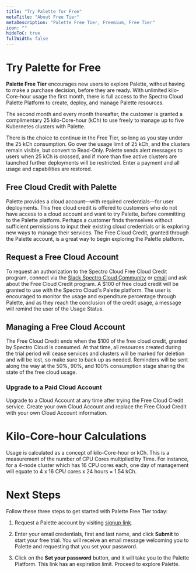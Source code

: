 ```yaml
---
title: "Try Palette for Free"
metaTitle: "About Free Tier"
metaDescription: "Palette Free Tier, Freemium, Free Tier"
icon: ""
hideToC: true
fullWidth: false
---
```


# Try Palette for Free

**Palette Free Tier** encourages new users to explore Palette, without having to make a purchase decision, before they are ready. With unlimited kilo-Core-hour usage the first month, there is full access to the Spectro Cloud Palette Platform to create, deploy, and manage Palette resources. 

The second month and every month thereafter, the customer is granted a complimentary 25 kilo-Core-hour (kCh) to use freely to manage up to five Kubernetes clusters with Palette. 

There is the choice to continue in the Free Tier, so long as you stay under the 25 kCh consumption. Go over the usage limit of 25 kCh, and the clusters remain visible, but convert to Read-Only. Palette sends alert messages to users when 25 kCh is crossed, and if more than five active clusters are launched further deployments will be restricted. Enter a payment and all usage and capabilities are restored. 


## Free Cloud Credit with Palette

Palette provides a cloud account—with required credentials—for user deployments. This free cloud credit is offered to customers who do not have access to a cloud account and want to try Palette, before committing to the Palette platform. Perhaps a customer finds themselves without sufficient permissions to input their existing cloud credentials or is exploring new ways to manage their services. The Free Cloud Credit, granted through the Palette account, is a great way to begin exploring the Palette platform. 


## Request a Free Cloud Account

To request an authorization to the Spectro Cloud Free Cloud Credit program, connect via the [Slack Spectro Cloud Community](https://join.slack.com/t/spectrocloudcommunity/shared_invite/zt-g8gfzrhf-cKavsGD_myOh30K24pImLA) or [email](mailto:developer@spectrocloud.com) and ask about the Free Cloud Credit program. A $100 of free cloud credit will be granted to use with the Spectro Cloud's Palette platform. The user is encouraged to monitor the usage and expenditure percentage through Palette, and as they reach the conclusion of the credit usage, a message will remind the user of the Usage Status.


## Managing a Free Cloud Account

The Free Cloud Credit ends when the $100 of the free cloud credit, granted by Spectro Cloud is consumed. At that time, all resources created during the trial period will cease services and clusters will be marked for deletion and will be lost, so make sure to back up as needed. Reminders will be sent along the way at the 50%, 90%, and 100% consumption stage sharing the state of the free cloud usage.


### Upgrade to a Paid Cloud Account

Upgrade to a Cloud Account at any time after trying the Free Cloud Credit service. Create your own Cloud Account and replace the Free Cloud Credit with your own Cloud Account information.


# Kilo-Core-hour Calculations

Usage is calculated as a concept of kilo-Core-hour or kCh. This is a measurement of the number of CPU Cores multiplied by Time. For instance, for a 4-node cluster which has 16 CPU cores each, one day of management will equate to 4 x 16 CPU cores x 24 hours = 1.54 kCh.

# Next Steps

Follow these three steps to get started with Palette Free Tier today:

1. Request a Palette account by visiting [signup link](https://www.spectrocloud.com/free-trial/).
    

2. Enter your email credentials, first and last name, and click **Submit** to start your free trial. You will receive an email message welcoming you to Palette and requesting that you set your password. 
    

3. Click on the **Set your password** button, and it will take you to the Palette Platform. This link has an expiration limit. Proceed to explore Palette.

   